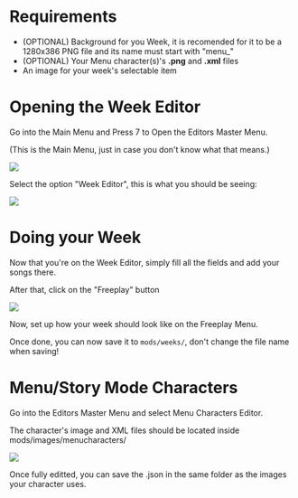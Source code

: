 # Requirements
* (OPTIONAL) Background for you Week, it is recomended for it to be a 1280x386 PNG file and its name must start with "menu_"
* (OPTIONAL) Your Menu character(s)'s **.png** and **.xml** files
* An image for your week's selectable item

# Opening the Week Editor
Go into the Main Menu and Press 7 to Open the Editors Master Menu.

(This is the Main Menu, just in case you don't know what that means.)

![](https://camo.githubusercontent.com/4a941d0ab91ba6cbe9d132b824b7d018a40962434e4a942276c53abe3248984d/68747470733a2f2f692e696d6775722e636f6d2f4e7038754e726f2e706e67)

Select the option "Week Editor", this is what you should be seeing:

![](https://i.imgur.com/1QWKtA5.png)

# Doing your Week
Now that you're on the Week Editor, simply fill all the fields and add your songs there.

After that, click on the "Freeplay" button

![](https://i.imgur.com/gw8bBhN.png)

Now, set up how your week should look like on the Freeplay Menu.

Once done, you can now save it to `mods/weeks/`, don't change the file name when saving!

# Menu/Story Mode Characters
Go into the Editors Master Menu and select Menu Characters Editor.

The character's image and XML files should be located inside mods/images/menucharacters/

![](https://i.imgur.com/saAxAQz.png)

Once fully editted, you can save the .json in the same folder as the images your character uses.